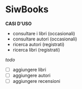 # SiwBooks

**CASI D'USO**
- consultare i libri (occasionali)
- consultare autori (occasionali)
- ricerca autori (registrati)
- ricerca libri (registrati)

*todo*
- [ ] aggiungere libri
- [ ] aggiungere autori
- [ ] aggiungere recensioni
